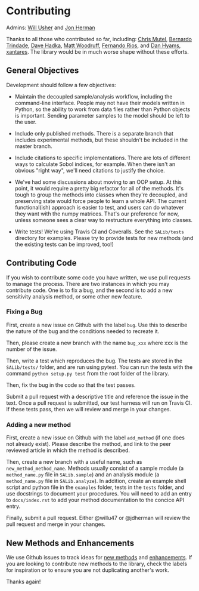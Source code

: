 # Contributing

Admins: [Will Usher](https://github.com/willu47) and [Jon Herman](https://github.com/jdherman)

Thanks to all those who contributed so far, including: [Chris Mutel](https://github.com/cmutel), [Bernardo Trindade](https://github.com/bernardoct), [Dave Hadka](https://github.com/dhadka), [Matt Woodruff](https://github.com/matthewjwoodruff), [Fernando Rios](https://github.com/zoidy), and [Dan Hyams](https://github.com/dhyams), [xantares](https://github.com/xantares). The library would be in much worse shape without these efforts.

## General Objectives

Development should follow a few objectives:

* Maintain the decoupled sample/analysis workflow, including the command-line interface. People may not have their models written in Python, so the ability to work from data files rather than Python objects is important. Sending parameter samples to the model should be left to the user.

* Include only published methods. There is a separate branch that includes experimental methods, but these shouldn't be included in the master branch.

* Include citations to specific implementations. There are lots of different ways to calculate Sobol indices, for example. When there isn't an obvious "right way", we'll need citations to justify the choice.

* We've had some discussions about moving to an OOP setup. At this point, it would require a pretty big refactor for all of the methods. It's tough to group the methods into classes when they're decoupled, and preserving state would force people to learn a whole API. The current functional(ish) approach is easier to test, and users can do whatever they want with the numpy matrices. That's our preference for now, unless someone sees a clear way to restructure everything into classes.

* Write tests! We're using Travis CI and Coveralls. See the `SALib/tests` directory for examples. Please try to provide tests for new methods (and the existing tests can be improved, too!)

## Contributing Code

If you wish to contribute some code you have written, we use pull requests to manage the process.  There are two instances in which you may contribute code.  One is to fix a bug, and the second is to add a new sensitivity analysis method, or some other new feature.

### Fixing a Bug

First, create a new issue on Github with the label `bug`. Use this to describe the nature of the bug and the conditions needed to recreate it.

Then, please create a new branch with the name `bug_xxx` where xxx is the number of the issue.

Then, write a test which reproduces the bug. The tests are stored in the `SALib/tests/` folder, and are run using pytest.  You can run the tests with the command `python setup.py test` from the root folder of the library.

Then, fix the bug in the code so that the test passes.

Submit a pull request with a descriptive title and reference the issue in the text. Once a pull request is submitted, our test harness will run on Travis CI. If these tests pass, then we will review and merge in your changes.

### Adding a new method

First, create a new issue on Github with the label `add_method` (if one does not already exist). Please describe the method, and link to the peer reviewed article in which the method is described.

Then, create a new branch with a useful name, such as `new_method_method_name`. Methods usually consist of a sample module (a `method_name.py` file in `SALib.sample`) and an analysis module (a `method_name.py` file in `SALib.analyze`). In addition, create an example shell script and python file in the `examples` folder, tests in the `tests` folder, and use docstrings to document your procedures. You will need to add an entry to `docs/index.rst` to add your method documentation to the concice API entry.

Finally, submit a pull request. Either @willu47 or @jdherman will review the pull request and merge in your changes.

## New Methods and Enhancements

We use Github issues to track ideas for [new methods](https://github.com/SALib/SALib/labels/add_method) and [enhancements](https://github.com/SALib/SALib/labels/enhancement).  If you are looking to contribute new methods to the library, check the labels for inspiration or to ensure you are not duplicating another's work.

Thanks again!
